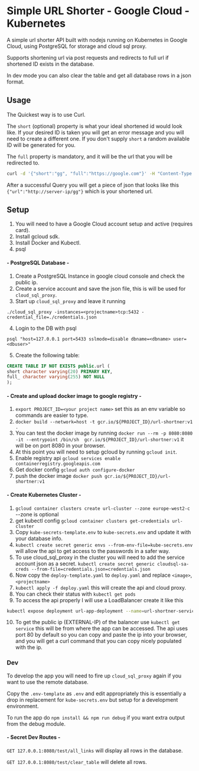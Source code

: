 # Simple URL Shorter - Google Cloud - Kubernetes
A simple url shorter API built with nodejs running on Kubernetes in Google Cloud, using PostgreSQL for storage and cloud sql proxy.

Supports shortening url via post requests and redirects to full url if shortened ID exists in the database.

In dev mode you can also clear the table and get all database rows in a json format. 

## Usage
The Quickest way is to use Curl. 

The `short` (optional) property is what your ideal shortened id would look like. If your desired ID is taken you will get an error message and you will need to create a different one. If you don't supply `short` a random available ID will be generated for you.  

The `full` property is mandatory, and it will be the url that you will be redirected to.

```bash
curl -d '{"short":"gg", "full":"https://google.com"}' -H "Content-Type: application/json" -X POST http://server-ip/
```

After a successful Query you will get a piece of json that looks like this `{"url":"http://server-ip/gg"}` which is your shortened url.

## Setup
1. You will need to have a Google Cloud account setup and active (requires card).
2. Install gcloud sdk.
3. Install Docker and Kubectl.
4. psql

#### - PostgreSQL Database -
1. Create a PostgreSQL Instance in google cloud console and check the public ip.
2. Create a service account and save the json file, this is will be used for `cloud_sql_proxy`.
3. Start up `cloud_sql_proxy` and leave it running
```
./cloud_sql_proxy -instances=<projectname>tcp:5432 -credential_file=./credentials.json
```
4. Login to the DB with psql 
```
psql "host=127.0.0.1 port=5433 sslmode=disable dbname=<dbname> user=<dbuser>"
```
5. Create the following table:
```sql
CREATE TABLE IF NOT EXISTS public.url (
short character varying(20) PRIMARY KEY,
full_ character varying(255) NOT NULL
);
```

#### - Create and upload docker image to google registry -
1. `export PROJECT_ID=<your project name>` set this as an env variable so commands are easier to type.
2. `docker build --network=host -t gcr.io/${PROJECT_ID}/url-shortner:v1 .`
3. You can test the docker image by running `docker run --rm -p 8080:8080 -it --entrypoint /bin/sh  gcr.io/${PROJECT_ID}/url-shortner:v1` it will be on port 8080 in your browser.
4. At this point you will need to setup gcloud by running `gcloud init`.
5. Enable registry api `gcloud services enable containerregistry.googleapis.com`
6. Get docker config `gcloud auth configure-docker`
7. push the docker image `docker push gcr.io/${PROJECT_ID}/url-shortner:v1`

#### - Create Kubernetes Cluster -
1. `gcloud container clusters create url-cluster --zone europe-west2-c` --zone is optional
2. get kubectl config `gcloud container clusters get-credentials url-cluster`
3. Copy `kube-secrets-template.env` to `kube-secrets.env` and update it with your database info.
4. `kubectl create secret generic envs --from-env-file=kube-secrets.env` will allow the api to get access to the passwords in a safer way.
5. To use cloud_sql_proxy in the cluster you will need to add the service account json as a secret. `kubectl create secret generic cloudsql-sa-creds --from-file=credentials.json=credentials.json`
6. Now copy the `deploy-template.yaml` to `deploy.yaml` and replace `<image>`, `<projectname>`
7. `kubectl apply -f deploy.yaml` this will create the api and cloud proxy.
8. You can check their status with `kubectl get pods`
9. To access the api properly I will use a LoadBalancer create it like this
```bash
kubectl expose deployment url-app-deployment --name=url-shortner-service --type=LoadBalancer --port 80 --target-port 8080
```
10. To get the public ip (EXTERNAL-IP) of the balancer use `kubectl get service` this will be from where the app can be accessed. The api uses port 80 by default so you can copy and paste the ip into your browser, and you will get a curl command that you can copy nicely populated with the ip. 


### Dev
To develop the app you will need to fire up `cloud_sql_proxy` again if you want to use the remote database.

Copy the `.env-template` as `.env` and edit appropriately this is essentially a drop in replacement for `kube-secrets.env` but setup for a development environment.

To run the app do `npm install && npm run debug` if you want extra output from the debug module.

#### - Secret Dev Routes -
`GET 127.0.0.1:8080/test/all_links` will display all rows in the database.

`GET 127.0.0.1:8080/test/clear_table` will delete all rows.















